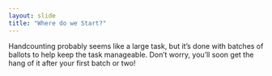 ```yaml
---
layout: slide
title: "Where do we Start?"
---
```


Handcounting probably seems like a large task, but it’s done with batches of ballots to help keep the task manageable.  Don’t worry, you’ll soon get the hang of it after your first batch or two!






